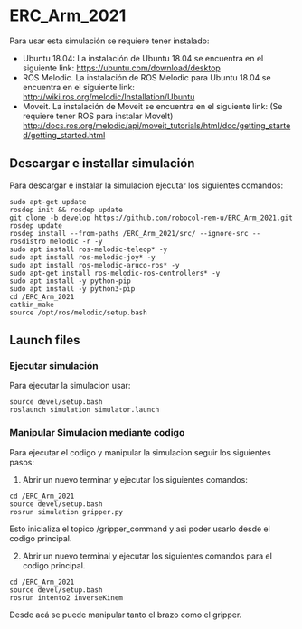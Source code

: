 # ERC_Arm_2021
Para usar esta simulación se requiere tener instalado:
- Ubuntu 18.04:
La instalación de Ubuntu 18.04 se encuentra en el siguiente link:
https://ubuntu.com/download/desktop
- ROS Melodic. 
La instalación de ROS Melodic para Ubuntu 18.04 se encuentra en el siguiente link: 
http://wiki.ros.org/melodic/Installation/Ubuntu
- Moveit. 
La instalación de Moveit se encuentra en el siguiente link: (Se requiere tener ROS para instalar MoveIt) 
http://docs.ros.org/melodic/api/moveit_tutorials/html/doc/getting_started/getting_started.html

## Descargar e installar simulación

Para descargar e instalar la simulacion ejecutar los siguientes comandos:

```console
sudo apt-get update
rosdep init && rosdep update
git clone -b develop https://github.com/robocol-rem-u/ERC_Arm_2021.git
rosdep update
rosdep install --from-paths /ERC_Arm_2021/src/ --ignore-src --rosdistro melodic -r -y
sudo apt install ros-melodic-teleop* -y
sudo apt install ros-melodic-joy* -y
sudo apt install ros-melodic-aruco-ros* -y
sudo apt-get install ros-melodic-ros-controllers* -y
sudo apt install -y python-pip
sudo apt install -y python3-pip
cd /ERC_Arm_2021
catkin_make
source /opt/ros/melodic/setup.bash
```
## Launch files

### Ejecutar simulación

Para ejecutar la simulacion usar:

```console
source devel/setup.bash
roslaunch simulation simulator.launch
```

### Manipular Simulacion mediante codigo

Para ejecutar el codigo y manipular la simulacion seguir los siguientes pasos:
1. Abrir un nuevo terminar y ejecutar los siguientes comandos:
 ```console
cd /ERC_Arm_2021
source devel/setup.bash
rosrun simulation gripper.py
```
Esto inicializa el topico /gripper_command y asi poder usarlo desde el codigo principal. 

2. Abrir un nuevo terminal y ejecutar los siguientes comandos para el codigo principal. 

 ```console
cd /ERC_Arm_2021
source devel/setup.bash
rosrun intento2 inverseKinem
```
Desde acá se puede  manipular tanto el brazo como el gripper.


